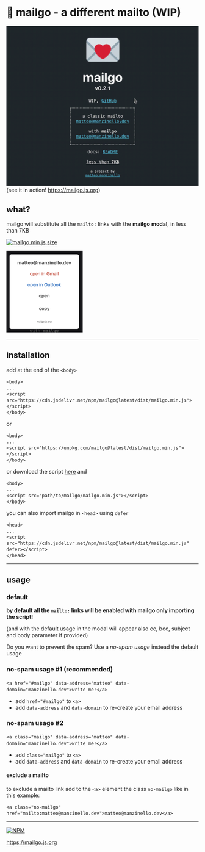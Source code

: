 # 💌 mailgo - a different mailto (WIP)

![mailgo screencast](/assets/video/mailgo-v0.2.1-screencast.gif)
(see it in action! <https://mailgo.js.org>)

## what?

mailgo will substitute all the `mailto:` links with the **mailgo modal**, in less than 7KB

[![mailgo.min.js size](https://img.shields.io/github/size/manzinello/mailgo/dist/mailgo.min.js.svg?label=mailgo.min.js&style=flat-square)](https://cdn.jsdelivr.net/npm/mailgo@latest/dist/mailgo.min.js)

<img src="assets/img/screen-1.png" alt="mailgo modal" width="200"/>

---

## installation

add at the end of the `<body>`

```
<body>
...
<script src="https://cdn.jsdelivr.net/npm/mailgo@latest/dist/mailgo.min.js"></script>
</body>
```

or

```
<body>
...
<script src="https://unpkg.com/mailgo@latest/dist/mailgo.min.js"></script>
</body>
```

or download the script <a download href="https://unpkg.com/mailgo@latest/dist/mailgo.min.js">here</a> and

```
<body>
...
<script src="path/to/mailgo/mailgo.min.js"></script>
</body>
```

you can also import mailgo in `<head>` using `defer`

```
<head>
...
<script src="https://cdn.jsdelivr.net/npm/mailgo@latest/dist/mailgo.min.js" defer></script>
</head>
```

---

## usage

### default

**by default all the `mailto:` links will be enabled with mailgo only importing the script!**

(and with the default usage in the modal will appear also cc, bcc, subject and body parameter if provided)

Do you want to prevent the spam? Use a _no-spam usage_ instead the default usage

### no-spam usage #1 (recommended)

`<a href="#mailgo" data-address="matteo" data-domain="manzinello.dev">write me!</a>`

- add `href="#mailgo"` to `<a>`
- add `data-address` and `data-domain` to re-create your email address

### no-spam usage #2

`<a class="mailgo" data-address="matteo" data-domain="manzinello.dev">write me!</a>`

- add `class="mailgo"` to `<a>`
- add `data-address` and `data-domain` to re-create your email address

#### exclude a mailto

to exclude a mailto link add to the `<a>` element the class `no-mailgo` like in this example:

```
<a class="no-mailgo" href="mailto:matteo@manzinello.dev">matteo@manzinello.dev</a>
```

---

[![NPM](https://nodei.co/npm/mailgo.png)](https://nodei.co/npm/mailgo/)

<https://mailgo.js.org>
